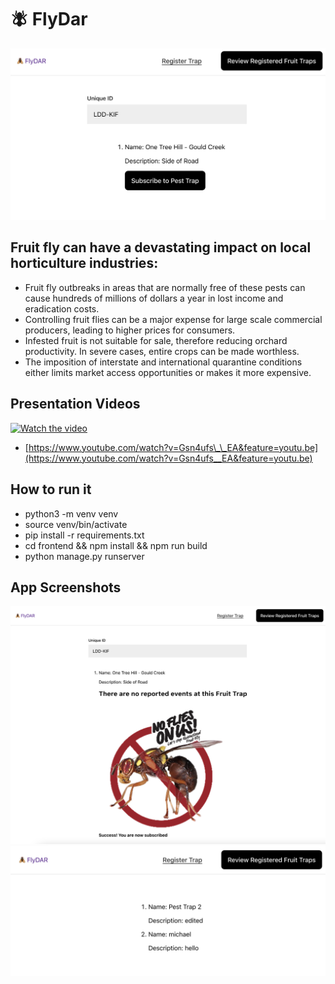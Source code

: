 # 🪰 FlyDar

![Readme](docs/RegisterFruitTrap.png)

## Fruit fly can have a devastating impact on local horticulture industries:

- Fruit fly outbreaks in areas that are normally free of these pests can cause hundreds of millions of dollars a year in lost income and eradication costs.
- Controlling fruit flies can be a major expense for large scale commercial producers, leading to higher prices for consumers.
- Infested fruit is not suitable for sale, therefore reducing orchard productivity. In severe cases, entire crops can be made worthless.
- The imposition of interstate and international quarantine conditions either limits market access opportunities or makes it more expensive.

## Presentation Videos

[![Watch the video](https://img.youtube.com/vi/Gsn4ufs__EA/maxresdefault.jpg)](https://youtu.be/Gsn4ufs__EA)

- [https://www.youtube.com/watch?v=Gsn4ufs\_\_EA&feature=youtu.be](https://www.youtube.com/watch?v=Gsn4ufs__EA&feature=youtu.be)

## How to run it

- python3 -m venv venv
- source venv/bin/activate
- pip install -r requirements.txt
- cd frontend && npm install && npm run build
- python manage.py runserver

## App Screenshots

![Readme](docs/CheckIfFound.png)
![Readme](docs/ReviewRegistered.png)
